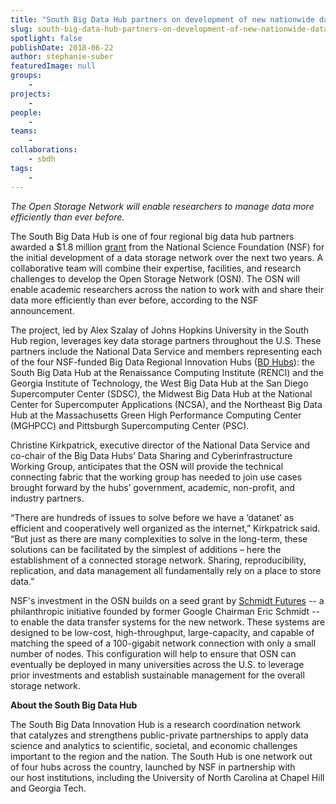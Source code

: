 ```yaml
---
title: "South Big Data Hub partners on development of new nationwide data storage network under NSF grant"
slug: south-big-data-hub-partners-on-development-of-new-nationwide-data-storage-network-under-nsf-grant
spotlight: false
publishDate: 2018-06-22
author: stephanie-suber
featuredImage: null
groups:
    - 
projects:
    - 
people:
    - 
teams: 
    - 
collaborations:
    - sbdh
tags:
    - 
---
```

<em>The Open Storage Network will enable researchers to manage data more efficiently than ever before.</em>

<span style="font-weight: 400;">The South Big Data Hub is one of four regional big data hub partners awarded a $1.8 million </span><a href="https://www.nsf.gov/awardsearch/showAward?AWD_ID=1747493" target="_blank" rel="noopener"><span style="font-weight: 400;">grant</span></a><span style="font-weight: 400;"> from the National Science Foundation (NSF) for the initial development of a data storage network over the next two years. A collaborative team will combine their expertise, facilities, and research challenges to develop the Open Storage Network (OSN). The OSN will enable academic researchers across the nation to work with and share their data more efficiently than ever before, according to the NSF announcement. </span><!--more-->

<span style="font-weight: 400;">The project, led by Alex Szalay of Johns Hopkins University in the South Hub region, leverages key data storage partners throughout the U.S. These partners include the National Data Service and members representing each of the four NSF-funded Big Data Regional Innovation Hubs (</span><a href="https://www.nsf.gov/funding/pgm_summ.jsp?pims_id=505185" target="_blank" rel="noopener"><span style="font-weight: 400;">BD Hubs</span></a><span style="font-weight: 400;">): the South Big Data Hub at the Renaissance Computing Institute (RENCI) and the Georgia Institute of Technology, the West Big Data Hub at the San Diego Supercomputer Center (SDSC), the Midwest Big Data Hub at the National Center for Supercomputer Applications (NCSA), and the Northeast Big Data Hub at the Massachusetts Green High Performance Computing Center (MGHPCC) and Pittsburgh Supercomputing Center (PSC).</span>

<span style="font-weight: 400;">Christine Kirkpatrick, executive director of the National Data Service and co-chair of the Big Data Hubs’ Data Sharing and Cyberinfrastructure Working Group, anticipates that the OSN will provide the technical connecting fabric that the working group has needed to join use cases brought forward by the hubs’ government, academic, non-profit, and industry partners.  </span>

<span style="font-weight: 400;">“There are hundreds of issues to solve before we have a ‘datanet’ as efficient and cooperatively well organized as the internet,” Kirkpatrick said. “But just as there are many complexities to solve in the long-term, these solutions can be facilitated by the simplest of additions – here the establishment of a connected storage network. Sharing, reproducibility, replication, and data management all fundamentally rely on a place to store data.”</span><span style="font-weight: 400;">
</span>

<span style="font-weight: 400;">NSF's investment in the OSN builds on a seed grant by </span><a href="https://schmidtfutures.com/" target="_blank" rel="noopener"><span style="font-weight: 400;">Schmidt Futures</span></a><span style="font-weight: 400;"> -- a philanthropic initiative founded by former Google Chairman Eric Schmidt -- to enable the data transfer systems for the new network. These systems are designed to be low-cost, high-throughput, large-capacity, and capable of matching the speed of a 100-gigabit network connection with only a small number of nodes. This configuration will help to ensure that OSN can eventually be deployed in many universities across the U.S. to leverage prior investments and establish sustainable management for the overall storage network.</span>

<b>About the South Big Data Hub</b>

<span style="font-weight: 400;">The South Big Data Innovation Hub is a research coordination network that catalyzes and strengthens public-private partnerships to apply data science and analytics to scientific, societal, and economic challenges important to the region and the nation. The South Hub is one network out of four hubs across the country, launched by NSF in partnership with our host institutions, including the University of North Carolina at Chapel Hill and Georgia Tech.​</span>
